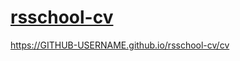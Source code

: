 # [rsschool-cv](https://github.com/Dezmoss/rsschool-cv)

https://GITHUB-USERNAME.github.io/rsschool-cv/cv